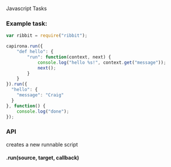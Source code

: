 Javascript Tasks

### Example task:

```javascript
var ribbit = require("ribbit");

capirona.run({
	"def hello": {
		"run": function(context, next) {
			console.log("hello %s!", context.get("message"));
			next();	
		}
	}
}).run({
  "hello": {
    "message": "Craig"
  }
}, function() {
	console.log("done");
});
```


### API

creates a new runnable script

#### .run(source, target, callback)





